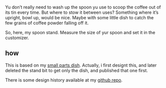 Yu don’t really need to wash up the spoon yu use to scoop the coffee out of its tin every time. But where to stow it between uses? Something where it’s upright, bowl up, would be nice. Maybe with some little dish to catch the few grains of coffee powder falling off it.

So, here, my spoon stand. Measure the size of yur spoon and set it in the customizer.

## how

This is based on my [small parts dish](). Actually, i first designt  this, and later deleted the stand bit to get only the dish, and published that one first.

There is some design history available at my [github repo](https://github.com/ospalh/3d-printing/tree/develop/spoon_holder).
